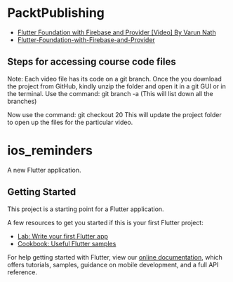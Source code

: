 
# PacktPublishing
* [Flutter Foundation with Firebase and Provider [Video] By Varun Nath](https://www.packtpub.com/product/flutter-foundation-with-firebase-and-provider-video/9781804611449)
* [Flutter-Foundation-with-Firebase-and-Provider](https://github.com/PacktPublishing/Flutter-Foundation-with-Firebase-and-Provider)

## Steps for accessing course code files
Note: Each video file has its code on a git branch.
Once the you download the project from GitHub, kindly unzip the folder and open it in a git GUI or in the terminal.
Use the command: git branch -a (This will list down all the branches)

Now use the command: git checkout 20
This will update the project folder to open up the files for the particular video.
# ios_reminders

A new Flutter application.


## Getting Started

This project is a starting point for a Flutter application.

A few resources to get you started if this is your first Flutter project:

- [Lab: Write your first Flutter app](https://flutter.dev/docs/get-started/codelab)
- [Cookbook: Useful Flutter samples](https://flutter.dev/docs/cookbook)

For help getting started with Flutter, view our
[online documentation](https://flutter.dev/docs), which offers tutorials,
samples, guidance on mobile development, and a full API reference.

